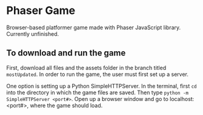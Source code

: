 # Phaser Game
Browser-based platformer game made with Phaser JavaScript library.
Currently unfinished.


## To download and run the game
First, download all files and the assets folder in the branch titled `mostUpdated`.
In order to run the game, the user must first set up a server.

One option is setting up a Python SimpleHTTPServer.
In the terminal, first `cd` into the directory in which the game files are saved. Then type `python -m SimpleHTTPServer <port#>`. Open up a browser window and go to localhost:<port#>, where the game should load.